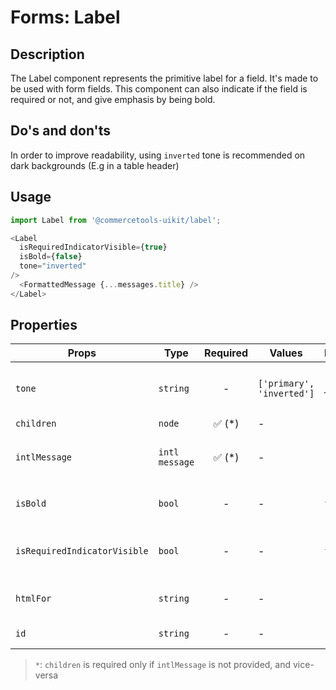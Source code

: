# Forms: Label

## Description

The Label component represents the primitive label for a field. It's made to be used with form fields. This component can also indicate if the field is required or not, and give emphasis by being bold.

## Do's and don'ts

In order to improve readability, using `inverted` tone is recommended on dark backgrounds (E.g in a table header)

## Usage

```js
import Label from '@commercetools-uikit/label';

<Label
  isRequiredIndicatorVisible={true}
  isBold={false}
  tone="inverted"
/>
  <FormattedMessage {...messages.title} />
</Label>
```

## Properties

| Props                        | Type           | Required | Values                    | Default | Description                                                          |
| ---------------------------- | -------------- | :------: | ------------------------- | ------- | -------------------------------------------------------------------- |
| `tone`                       | `string`       |    -     | `['primary', 'inverted']` | \_      | Indicates the tone to be applied to the label                        |
| `children`                   | `node`         | ✅ (\*)  | -                         | -       | Value of the label                                                   |
| `intlMessage`                | `intl message` | ✅ (\*)  | -                         | -       | An intl message object that will be rendered with `FormattedMessage` |
| `isBold`                     | `bool`         |    -     | -                         | `false` | Indicates if the label title should be in bold text                  |
| `isRequiredIndicatorVisible` | `bool`         |    -     | -                         | `false` | Indicates if the labeled field is required in a form                 |  |
| `htmlFor`                    | `string`       |    -     | -                         | -       | ID of the labeled input, used for the `for` attribute                |
| `id`                         | `string`       |    -     | -                         | -       | ID of the labeled input                                              |

> `*`: `children` is required only if `intlMessage` is not provided, and vice-versa

